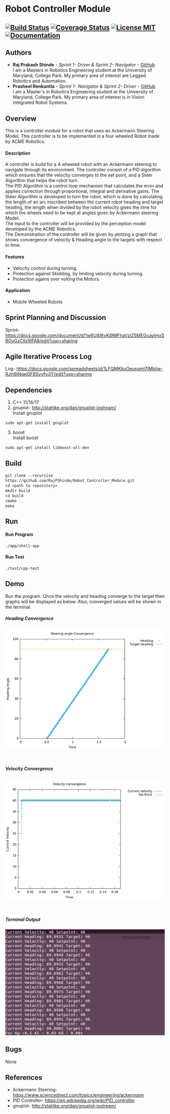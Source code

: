 # Robot Controller Module
[![Build Status](https://travis-ci.org/RajPShinde/Robot_Controller_Module.svg?branch=master)](https://travis-ci.org/RajPShinde/Robot_Controller_Module)
[![Coverage Status](https://coveralls.io/repos/github/RajPShinde/Robot_Controller_Module/badge.svg?branch=master)](https://coveralls.io/github/RajPShinde/Robot_Controller_Module?branch=master)
[![License MIT](https://img.shields.io/badge/License-MIT-brightgreen.svg)](https://github.com/RajPShinde/Robot_Controller_Module/blob/master/LICENSE)
[![Documentation](https://img.shields.io/badge/docs-generated-brightgreen.svg)](https://github.com/RajPShinde/Robot_Controller_Module/tree/master/docs)
---

## Authors

* **Raj Prakash Shinde** - *Sprint 1- Driver & Sprint 2- Navigator* - [GitHub](https://github.com/RajPShinde)
<br>I am a Masters in Robotics Engineering student at the University of Maryland, College Park. My primary area of interest are Legged Robotics and Automation. 
* **Prasheel Renkuntla** - *Sprint 1- Navigator & Sprint 2- Driver* - [GitHub](https://github.com/Prasheel24)
<br>I am a Master's in Robotics Engineering student at the University of Maryland, College Park. My primary area of interest is in Vision integrated Robot Systems.

## Overview
This is a controller module for a robot that uses an Ackermann Steering Model, This controller is to be implemented in a four wheeled Robot made by ACME Robotics.

#### Description
A controller is build for a 4 wheeled robot with an Ackermann steering to navigate through its environment. The controller consist of a PID algorithm which  ensures that the velocity converges to the set point, and a Steer Algorithm that helps the robot turn.
<br>The PID Algorithm is a control loop mechanism that calculates the error and applies correction through proportional, integral and derivative gains. The Steer Algorithm is developed to turn the robot, which is done by calculating the length of an arc inscribed between the current robot heading and target heading, the length when divided by the robot velocity gives the time for which the wheels need to be kept at angles given by Ackermann steering Model.
<br>The input to the controller will be provided by the perception model developed by the ACME Robotics.
<br>The Demonstration of the controller will be given by plotting a graph that shows convergence of velocity & Heading angle to the targets with respect to time.

#### Features
* Velocity control during turning.
* Protection against Skidding, by limiting velocity during turning.
* Protection agains over volting the Motors.

#### Application
* Mobile Wheeled Robots

## Sprint Planning and Discussion
Sprint- https://docs.google.com/document/d/1w6U49tyKj9MFhaVziZ5MEGcaylmxSBOyGzClIz9lFA8/edit?usp=sharing

## Agile Iterative Process Log
Log- https://docs.google.com/spreadsheets/d/1LFQMKbuGeusgmI7IMbjiw-RJrt9jNgej0F8SvvfyJjY/edit?usp=sharing

## Dependencies
1. C++ 11/14/17
2. gnuplot- http://stahlke.org/dan/gnuplot-iostream/
<br>Install gnuplot
```
sudo apt-get install gnuplot
```
3. boost
<br>Install boost
```
sudo apt-get install libboost-all-dev
```

## Build
```
git clone --recursive https://github.com/RajPShinde/Robot_Controller_Module.git
cd <path to repository>
mkdir build
cd build
cmake ..
make
```
## Run
#### Run Program
```
./app/shell-app
```
#### Run Test
```
./test/cpp-test
```
## Demo
Run the program. Once the velocity and heading converge to the target then graphs will be displayed as below. Also, converged values will be shown in the terminal.

<p align="center">
<h5> Heading Convergence</h5>
<img src="/output/HeadingConvergence.png">
</p>
</br>
<p align="center">
<h5> Velocity Convergence</h5>
<img src="/output/VelocityConvergence.png">
</p>
</br>
<p align="center">
<h5> Terminal Output</h5>
<img src="/output/TerminalOutput.png">
</p>

## Bugs
None

## References
* Ackermann Steering- https://www.sciencedirect.com/topics/engineering/ackermann
* PID Controller- https://en.wikipedia.org/wiki/PID_controller
* gnuplot- http://stahlke.org/dan/gnuplot-iostream/
